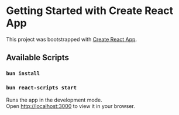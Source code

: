 # Getting Started with Create React App

This project was bootstrapped with [Create React App](https://github.com/facebook/create-react-app).

## Available Scripts


### `bun install`
### `bun react-scripts start`

Runs the app in the development mode.\
Open [http://localhost:3000](http://localhost:3000) to view it in your browser.

